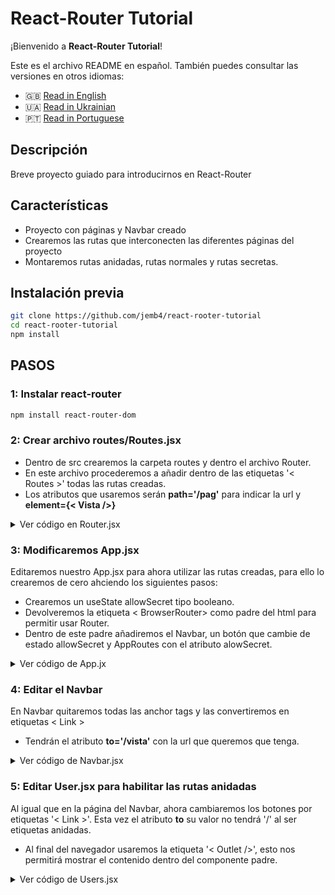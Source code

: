 # React-Router Tutorial

¡Bienvenido a **React-Router Tutorial**!

Este es el archivo README en español. También puedes consultar las versiones en otros idiomas:

- 🇬🇧 [Read in English](README.md)
- 🇺🇦 [Read in Ukrainian](README_uk.md)
- 🇵🇹 [Read in Portuguese](README_pt.md)

## Descripción

Breve proyecto guiado para introducirnos en React-Router

## Características

- Proyecto con páginas y Navbar creado
- Crearemos las rutas que interconecten las diferentes páginas del proyecto
- Montaremos rutas anidadas, rutas normales y rutas secretas.

## Instalación previa

```bash
git clone https://github.com/jemb4/react-rooter-tutorial
cd react-rooter-tutorial
npm install
```

## PASOS

### 1: Instalar react-router

```bash
npm install react-router-dom
```

### 2: Crear archivo routes/Routes.jsx

- Dentro de src crearemos la carpeta routes y dentro el archivo Router.
- En este archivo procederemos a añadir dentro de las etiquetas '< Routes >' todas las rutas creadas.
- Los atributos que usaremos serán **path='/pag'** para indicar la url y **element={< Vista />}**

<details>
  <summary> Ver código en Router.jsx</summary>

```jsx
import { Routes, Route } from "react-router-dom";
import Home from "..//pages/Home";
import Users from "../pages/Users";
import User1 from "../pages/User1";
import User2 from "../pages/User2";
import Secret from "../pages/Secret";
import NotFound from "../pages/NotFound";

export default function AppRoutes({ allowSecret }) {
  return (
    <Routes>
      <Route path="/" element={<Home />} />
      <Route path="/users" element={<Users />}>
        <Route path="user1" element={<User1 />} />
        <Route path="user2" element={<User2 />} />
      </Route>
      {allowSecret && <Route path="/secret" element={<Secret />} />}
      <Route path="*" element={<NotFound />} />
    </Routes>
  );
}
```

</details>

### 3: Modificaremos App.jsx

Editaremos nuestro App.jsx para ahora utilizar las rutas creadas, para ello lo crearemos de cero ahciendo los siguientes pasos:

- Crearemos un useState allowSecret tipo booleano.
- Devolveremos la etiqueta < BrowserRouter> como padre del html para permitir usar Router.
- Dentro de este padre añadiremos el Navbar, un botón que cambie de estado allowSecret y AppRoutes con el atributo alowSecret.

<details>
  <summary> Ver código de App.jx</summary>

```jsx
import { BrowserRouter } from "react-router-dom";
import AppRoutes from "./routes/Routes";
import Navbar from "./components/Navbar";
import { useState } from "react";

export default function App() {
  const [allowSecret, setAllowSecret] = useState(false);

  return (
    <BrowserRouter>
      <Navbar />
      <button
        onClick={() => setAllowSecret(!allowSecret)}
        style={{ margin: "10px", padding: "8px" }}
      >
        {!allowSecret ? "Permitir página secreta" : "Quitar permisos"}
      </button>
      <AppRoutes allowSecret={allowSecret} />
    </BrowserRouter>
  );
}
```

</details>

### 4: Editar el Navbar

En Navbar quitaremos todas las anchor tags y las convertiremos en etiquetas < Link >

- Tendrán el atributo **to='/vista'** con la url que queremos que tenga.
<details>
  <summary> Ver código de Navbar.jsx</summary>

```jsx
import { Link } from "react-router-dom";

export default function Navbar() {
  return (
    <nav style={{ padding: "10px", borderBottom: "1px solid #ccc" }}>
      <Link to="/" style={{ marginRight: "10px" }}>
        Home
      </Link>
      <Link to="/users" style={{ marginRight: "10px" }}>
        Usuarios
      </Link>
      <Link to="/secret" style={{ marginRight: "10px" }}>
        Secreta
      </Link>
    </nav>
  );
}
```

</details>

### 5: Editar User.jsx para habilitar las rutas anidadas

Al igual que en la página del Navbar, ahora cambiaremos los botones por etiquetas '< Link >'. Esta vez el atributo **to** su valor no tendrá '/' al ser etiquetas anidadas.

- Al final del navegador usaremos la etiqueta '< Outlet />', esto nos permitirá mostrar el contenido dentro del componente padre.

<details>
  <summary> Ver código de Users.jsx</summary>

```jsx
import { Link, Outlet } from "react-router-dom";

export default function Users() {
  return (
    <div>
      <h1>Usuarios</h1>
      <nav>
        <Link to="user1" style={{ marginRight: "10px" }}>
          Usuario 1
        </Link>
        <Link to="user2">Usuario 2</Link>
      </nav>
      <Outlet />
    </div>
  );
}
```

</details>
